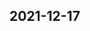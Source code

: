 
## 2021-12-17

### [<title>Does one need to build from source for multi-GPU support? - XGBoost</title>](https://discuss.xgboost.ai/t/does-one-need-to-build-from-source-for-multi-gpu-support/2606/2)